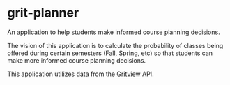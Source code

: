 # grit-planner
An application to help students make informed course planning decisions.

The vision of this application is to calculate the probability of classes being offered during certain semesters (Fall, Spring, etc) so that students can make more informed course planning decisions.

This application utilizes data from the [Gritview](https://gritview.io) API.
